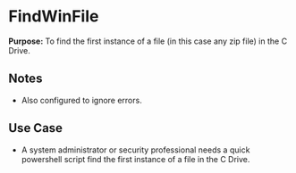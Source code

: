 # FindWinFile

**Purpose:** To find the first instance of a file (in this case any zip file) in the C Drive.

## Notes
* Also configured to ignore errors.

## Use Case
* A system administrator or security professional needs a quick powershell script find the first instance of a file in the C Drive.
